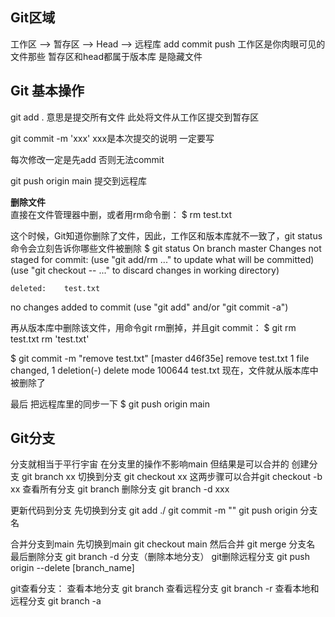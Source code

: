 ## Git区域
工作区 --> 暂存区 --> Head  --> 远程库
      add       commit     push
工作区是你肉眼可见的文件那些
暂存区和head都属于版本库 是隐藏文件

## Git 基本操作

git add .
意思是提交所有文件
此处将文件从工作区提交到暂存区

git commit -m 'xxx'
xxx是本次提交的说明 一定要写

每次修改一定是先add 否则无法commit

git push origin main
提交到远程库

**删除文件** <br>
直接在文件管理器中删，或者用rm命令删：
$ rm test.txt

这个时候，Git知道你删除了文件，因此，工作区和版本库就不一致了，git status命令会立刻告诉你哪些文件被删除
$ git status
On branch master
Changes not staged for commit:
  (use "git add/rm <file>..." to update what will be committed)
  (use "git checkout -- <file>..." to discard changes in working directory)

	deleted:    test.txt

no changes added to commit (use "git add" and/or "git commit -a")

再从版本库中删除该文件，用命令git rm删掉，并且git commit：
$ git rm test.txt
rm 'test.txt'

$ git commit -m "remove test.txt"
[master d46f35e] remove test.txt
 1 file changed, 1 deletion(-)
 delete mode 100644 test.txt
现在，文件就从版本库中被删除了

最后 把远程库里的同步一下
$ git push origin main

## Git分支
分支就相当于平行宇宙 在分支里的操作不影响main 但结果是可以合并的
创建分支 git branch xx
切换到分支 git checkout xx
这两步骤可以合并git checkout -b xx
查看所有分支 git branch
删除分支 git branch -d xxx


更新代码到分支
先切换到分支
git add ./
git commit -m ""
git push origin 分支名

合并分支到main
先切换到main   git checkout main
然后合并 git merge 分支名
最后删除分支 git branch -d 分支（删除本地分支）
git删除远程分支
git push origin --delete [branch_name]

git查看分支：
查看本地分支 git branch
查看远程分支 git branch -r
查看本地和远程分支 git branch -a